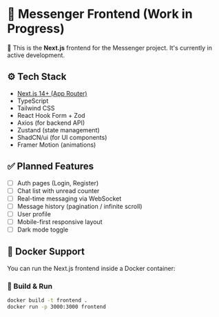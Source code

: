 # 🧪 Messenger Frontend (Work in Progress)

🚧 This is the **Next.js** frontend for the Messenger project. It's currently in active development.

## ⚙️ Tech Stack

- [Next.js 14+ (App Router)](https://nextjs.org/)
- TypeScript
- Tailwind CSS
- React Hook Form + Zod
- Axios (for backend API)
- Zustand (state management)
- ShadCN/ui (for UI components)
- Framer Motion (animations)

## ✅ Planned Features

- [ ] Auth pages (Login, Register)
- [ ] Chat list with unread counter
- [ ] Real-time messaging via WebSocket
- [ ] Message history (pagination / infinite scroll)
- [ ] User profile
- [ ] Mobile-first responsive layout
- [ ] Dark mode toggle

## 🐳 Docker Support

You can run the Next.js frontend inside a Docker container:

### 🔨 Build & Run

```bash
docker build -t frontend .
docker run -p 3000:3000 frontend
